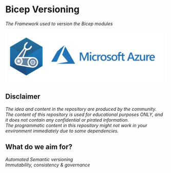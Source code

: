 # Bicep Versioning
*The Framework used to version the Bicep modules*

![Bicep](.img/bicep.jpeg)  

## Disclaimer  
*The idea and content in the repository are produced by the community.*  
*The content of this repository is used for educational purposes ONLY, and it does not contain any confidential or pirated information.*  
*The programmatic content in this repository might not work in your environment immediately due to some dependencies.*

## What do we aim for?
*Automated Semantic versioning*  
*Immutability, consistency & governance*  


